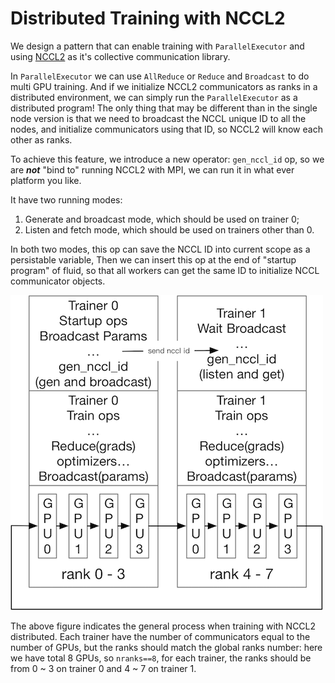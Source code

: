 # Distributed Training with NCCL2

We design a pattern that can enable training with `ParallelExecutor` and
using [NCCL2](https://developer.nvidia.com/nccl) as it's collective
communication library.

In `ParallelExecutor` we can use `AllReduce` or `Reduce` and `Broadcast`
to do multi GPU training. And if we initialize NCCL2 communicators as
ranks in a distributed environment, we can simply run the `ParallelExecutor`
as a distributed program! The only thing that may be different than in
the single node version is that we need to broadcast the NCCL unique ID
to all the nodes, and initialize communicators using that ID, so NCCL2
will know each other as ranks.

To achieve this feature, we introduce a new operator: `gen_nccl_id` op,
so we are ***not*** "bind to" running NCCL2 with MPI, we can run it in
what ever platform you like.

It have two running modes:

1. Generate and broadcast mode, which should be used on trainer 0;
1. Listen and fetch mode, which should be used on trainers other than 0.

In both two modes, this op can save the NCCL ID into current scope as a
persistable variable, Then we can insert this op at the end of
"startup program" of fluid, so that all workers can get the same ID to
initialize NCCL communicator objects.

<img src="src/ncc2_design.png">

The above figure indicates the general process when training with NCCL2
distributed. Each trainer have the number of communicators equal to the
number of GPUs, but the ranks should match the global ranks number: here
we have total 8 GPUs, so `nranks==8`, for each trainer, the ranks should
be from 0 ~ 3 on trainer 0 and 4 ~ 7 on trainer 1.
